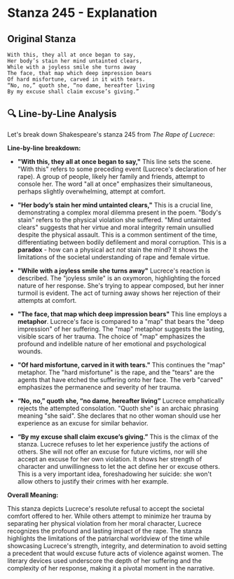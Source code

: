 # Stanza 245 - Explanation

## Original Stanza
```
With this, they all at once began to say,
Her body’s stain her mind untainted clears,
While with a joyless smile she turns away
The face, that map which deep impression bears
Of hard misfortune, carved in it with tears.
“No, no,” quoth she, “no dame, hereafter living
By my excuse shall claim excuse’s giving.”
```

## 🔍 Line-by-Line Analysis
Let's break down Shakespeare's stanza 245 from *The Rape of Lucrece*:

**Line-by-line breakdown:**

* **"With this, they all at once began to say,"** This line sets the scene.  "With this" refers to some preceding event (Lucrece's declaration of her rape). A group of people, likely her family and friends, attempt to console her.  The word "all at once" emphasizes their simultaneous, perhaps slightly overwhelming, attempt at comfort.

* **"Her body’s stain her mind untainted clears,"** This is a crucial line, demonstrating a complex moral dilemma present in the poem.  "Body's stain" refers to the physical violation she suffered.  "Mind untainted clears" suggests that her virtue and moral integrity remain unsullied despite the physical assault. This is a common sentiment of the time, differentiating between bodily defilement and moral corruption.  This is a **paradox** - how can a physical act *not* stain the mind?  It shows the limitations of the societal understanding of rape and female virtue.

* **"While with a joyless smile she turns away"** Lucrece's reaction is described.  The "joyless smile" is an oxymoron, highlighting the forced nature of her response.  She's trying to appear composed, but her inner turmoil is evident. The act of turning away shows her rejection of their attempts at comfort.

* **"The face, that map which deep impression bears"**  This line employs a **metaphor**.  Lucrece's face is compared to a "map" that bears the "deep impression" of her suffering.  The "map" metaphor suggests the lasting, visible scars of her trauma.  The choice of "map" emphasizes the profound and indelible nature of her emotional and psychological wounds.

* **"Of hard misfortune, carved in it with tears."** This continues the "map" metaphor. The "hard misfortune" is the rape, and the "tears" are the agents that have etched the suffering onto her face. The verb "carved" emphasizes the permanence and severity of her trauma.

* **“No, no,” quoth she, “no dame, hereafter living”** Lucrece emphatically rejects the attempted consolation.  "Quoth she" is an archaic phrasing meaning "she said". She declares that no other woman should use her experience as an excuse for similar behavior.

* **“By my excuse shall claim excuse’s giving.”** This is the climax of the stanza.  Lucrece refuses to let her experience justify the actions of others.  She will not offer an excuse for future victims, nor will she accept an excuse for her own violation.  It shows her strength of character and unwillingness to let the act define her or excuse others.  This is a very important idea, foreshadowing her suicide: she won't allow others to justify their crimes with her example.

**Overall Meaning:**

This stanza depicts Lucrece's resolute refusal to accept the societal comfort offered to her.  While others attempt to minimize her trauma by separating her physical violation from her moral character, Lucrece recognizes the profound and lasting impact of the rape.  The stanza highlights the limitations of the patriarchal worldview of the time while showcasing Lucrece's strength, integrity, and determination to avoid setting a precedent that would excuse future acts of violence against women.  The literary devices used underscore the depth of her suffering and the complexity of her response, making it a pivotal moment in the narrative.
